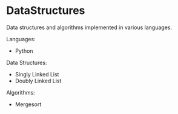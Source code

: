 # DataStructures
Data structures and algorithms implemented in various languages.

Languages:
* Python

Data Structures:
* Singly Linked List
* Doubly Linked List

Algorithms:
* Mergesort
